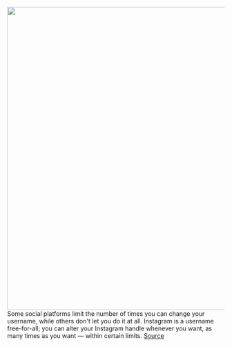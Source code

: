 <img src='https://cdn.vox-cdn.com/thumbor/bmGfYo2imZGlUWaAWjNEMtGLJD4=/0x0:2040x1360/1200x800/filters:focal(857x517:1183x843)/cdn.vox-cdn.com/uploads/chorus_image/image/71000078/acastro_190919_1777_instagram_0003.0.0.jpg' width='700px' /><br/>
Some social platforms limit the number of times you can change your username, while others don't let you do it at all. Instagram is a username free-for-all; you can alter your Instagram handle whenever you want, as many times as you want — within certain limits.
<a href='https://www.theverge.com/23176720/change-instagram-username-how-to'> Source <a/>